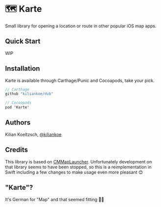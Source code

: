 # 🗺 Karte

Small library for opening a location or route in other popular iOS map apps.



## Quick Start

WIP



## Installation

Karte is available through Carthage/Punic and Cocoapods, take your pick.

```swift
// Carthage
github "kiliankoe/dvb"

// Cocoapods
pod 'Karte'
```



## Authors

Kilian Koeltzsch, [@kiliankoe](https://github.com/kiliankoe)



## Credits

This library is based on [CMMapLauncher](https://github.com/citymapper/CMMapLauncher). Unfortunately development on that library seems to have been stopped, so this is a reimplementation in Swift including a few changes to make usage even more pleasant 😊



## "Karte"?

It's German for "Map" and that seemed fitting 🤷‍♀️
